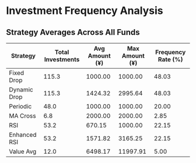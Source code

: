 # Investment Frequency Analysis

## Strategy Averages Across All Funds

| Strategy | Total Investments | Avg Amount (¥) | Max Amount (¥) | Frequency Rate (%) |
|----------|------------------|----------------|----------------|-------------------|
| Fixed Drop | 115.3 | 1000.00 | 1000.00 | 48.03 |
| Dynamic Drop | 115.3 | 1424.32 | 2995.64 | 48.03 |
| Periodic | 48.0 | 1000.00 | 1000.00 | 20.00 |
| MA Cross | 6.8 | 2000.00 | 2000.00 | 2.85 |
| RSI | 53.2 | 670.15 | 1000.00 | 22.15 |
| Enhanced RSI | 53.2 | 1571.82 | 3165.25 | 22.15 |
| Value Avg | 12.0 | 6498.17 | 11997.91 | 5.00 |